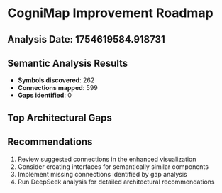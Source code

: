 # CogniMap Improvement Roadmap
## Analysis Date: 1754619584.918731

## Semantic Analysis Results

- **Symbols discovered**: 262
- **Connections mapped**: 599
- **Gaps identified**: 0

## Top Architectural Gaps

## Recommendations

1. Review suggested connections in the enhanced visualization
2. Consider creating interfaces for semantically similar components
3. Implement missing connections identified by gap analysis
4. Run DeepSeek analysis for detailed architectural recommendations
